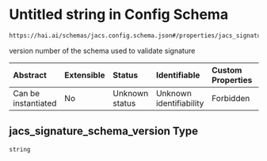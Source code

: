 # Untitled string in Config Schema

```txt
https://hai.ai/schemas/jacs.config.schema.json#/properties/jacs_signature_schema_version
```

version number of the schema used to validate signature

| Abstract            | Extensible | Status         | Identifiable            | Custom Properties | Additional Properties | Access Restrictions | Defined In                                                                                                         |
| :------------------ | :--------- | :------------- | :---------------------- | :---------------- | :-------------------- | :------------------ | :----------------------------------------------------------------------------------------------------------------- |
| Can be instantiated | No         | Unknown status | Unknown identifiability | Forbidden         | Allowed               | none                | [jacs.config.schema.json\*](../../https:/hai.ai/schemas/=./schemas/jacs.config.schema.json "open original schema") |

## jacs\_signature\_schema\_version Type

`string`
